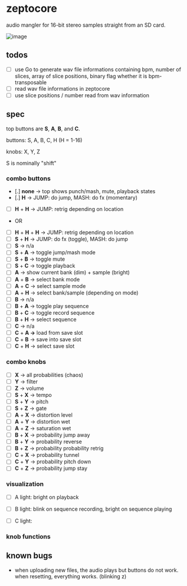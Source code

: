 # zeptocore

audio mangler for 16-bit stereo samples straight from an SD card.

![image](https://github.com/schollz/zeptocore/assets/6550035/1d834182-fea8-41aa-830a-b5a894e1f2a2)

## todos

- [ ] use Go to generate wav file informations containing bpm, number of slices, array of slice positions, binary flag whether it is bpm-transposable
- [ ] read wav file informations in zeptocore
- [ ] use slice positions / number read from wav information

## spec

top buttons are **S**, **A**, **B**, and **C**.

buttons: S, A, B, C, H (H = 1-16)

knobs: X, Y, Z

S is nominally "shift"


### combo buttons

- [.] **none** → top shows punch/mash, mute, playback states 
- [.] **H** → JUMP: do jump, MASH: do fx (momentary)
- [ ] **H** + **H** → JUMP: retrig depending on location
- OR
- [ ] **H** + **H** + **H** → JUMP: retrig depending on location
- [ ] **S** + **H** → JUMP: do fx (toggle), MASH: do jump
- [ ] **S** → n/a
- [ ] **S** + **A** → toggle jump/mash mode
- [ ] **S** + **B** → toggle mute
- [ ] **S** + **C** → toggle playback
- [ ] **A** → show current bank (dim) + sample (bright)
- [ ] **A** + **B** → select bank mode
- [ ] **A** + **C** → select sample mode
- [ ] **A** + **H** → select bank/sample (depending on mode)
- [ ] **B** → n/a
- [ ] **B** + **A** → toggle play sequence
- [ ] **B** + **C** → toggle record sequence
- [ ] **B** + **H** → select sequence
- [ ] **C** → n/a
- [ ] **C** + **A →** load from save slot
- [ ] **C** + **B** → save into save slot
- [ ] **C** + **H** → select save slot

### combo knobs

- [ ] **X** → all probabilities (chaos)
- [ ] **Y** → filter
- [ ] **Z** → volume
- [ ] **S** + **X** → tempo
- [ ] **S** + **Y** → pitch
- [ ] **S** + **Z** → gate
- [ ] **A** + **X** → distortion level
- [ ] **A** + **Y** → distortion wet
- [ ] **A** + **Z** → saturation wet
- [ ] **B** + **X** → probability jump away
- [ ] **B** + **Y** → probability reverse
- [ ] **B** + **Z** → probability probability retrig
- [ ] **C** + **X** → probability tunnel
- [ ] **C** + **Y** → probability pitch down
- [ ] **C** + **Z** → probability jump stay

### visualization

- [ ] A light: bright on playback
- [ ] B light: blink on sequence recording, bright on sequence playing
- [ ] C light:


### knob functions


## known bugs

- when uploading new files, the audio plays but buttons do not work. when resetting, everything works. (blinking z)